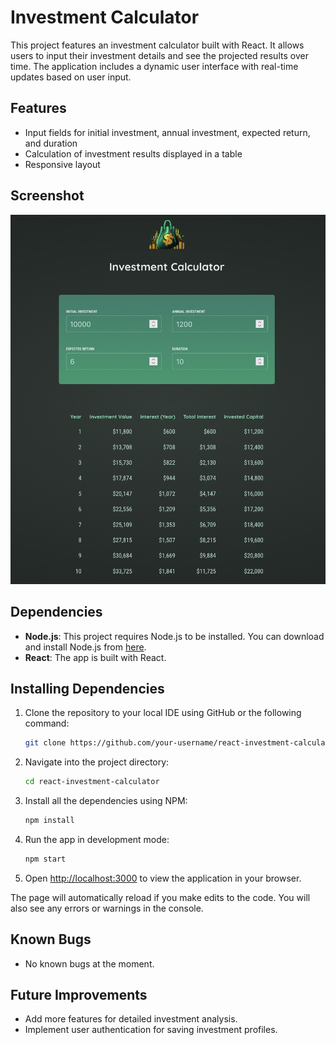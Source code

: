 # Investment Calculator

This project features an investment calculator built with React. It allows users to input their investment details and see the projected results over time. The application includes a dynamic user interface with real-time updates based on user input.

## Features

- Input fields for initial investment, annual investment, expected return, and duration
- Calculation of investment results displayed in a table
- Responsive layout

## Screenshot

![Investment Calculator Screenshot](https://github.com/macettiandrea/React-Investment-Calculator/blob/main/Screenshot/Screenshot.png)

## Dependencies

- **Node.js**: This project requires Node.js to be installed. You can download and install Node.js from [here](https://nodejs.org/).
- **React**: The app is built with React.

## Installing Dependencies

1. Clone the repository to your local IDE using GitHub or the following command:

   ```bash
   git clone https://github.com/your-username/react-investment-calculator.git
   ```

2. Navigate into the project directory:

   ```bash
   cd react-investment-calculator
   ```

3. Install all the dependencies using NPM:

   ```bash
   npm install
   ```

4. Run the app in development mode:

   ```bash
   npm start
   ```

5. Open [http://localhost:3000](http://localhost:3000) to view the application in your browser.

The page will automatically reload if you make edits to the code. You will also see any errors or warnings in the console.

## Known Bugs

- No known bugs at the moment.

## Future Improvements

- Add more features for detailed investment analysis.
- Implement user authentication for saving investment profiles.
